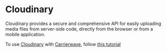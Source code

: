 # Cloudinary

Cloudinary provides a secure and comprehensive API for easily uploading media files from server-side code, directly from the browser or from a mobile application.

To use [Cloudinary](https://cloudinary.com/) with [Carrierwave](https://github.com/carrierwaveuploader/carrierwave), follow [this tutorial](https://cloudinary.com/documentation/rails_carrierwave)
